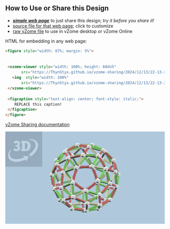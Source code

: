 
## How to Use or Share this Design

 - [***simple web page***](<https://ThynStyx.github.io/vzome-sharing/2024/12/13/22-13-34-Snub-Dodec-field-Snub-Dodecahedron/>) to just share this design; *try it before you share it!*
 - [source file for that web page](<https://github.com/ThynStyx/vzome-sharing/edit/main/2024/12/13/22-13-34-Snub-Dodec-field-Snub-Dodecahedron/index.md>); click to customize
 - [raw vZome file](<https://raw.githubusercontent.com/ThynStyx/vzome-sharing/main/2024/12/13/22-13-34-Snub-Dodec-field-Snub-Dodecahedron/Snub-Dodec-field-Snub-Dodecahedron.vZome>) to use in vZome desktop or vZome Online
 
 HTML for embedding in any web page:
 ```html
<figure style="width: 87%; margin: 5%">
  
  
  <vzome-viewer style="width: 100%; height: 60dvh" 
        src="https://ThynStyx.github.io/vzome-sharing/2024/12/13/22-13-34-Snub-Dodec-field-Snub-Dodecahedron/Snub-Dodec-field-Snub-Dodecahedron.vZome" >
    <img  style="width: 100%"
        src="https://ThynStyx.github.io/vzome-sharing/2024/12/13/22-13-34-Snub-Dodec-field-Snub-Dodecahedron/Snub-Dodec-field-Snub-Dodecahedron.png" >
  </vzome-viewer>

  <figcaption style="text-align: center; font-style: italic;">
     REPLACE this caption!
  </figcaption>
</figure>

 ```

[vZome Sharing documentation](https://vzome.github.io/vzome/sharing.html#how-it-works)

![Image](<Snub-Dodec-field-Snub-Dodecahedron.png>)

